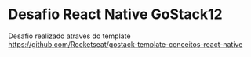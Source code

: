 # Desafio React Native GoStack12
Desafio realizado atraves do template https://github.com/Rocketseat/gostack-template-conceitos-react-native
